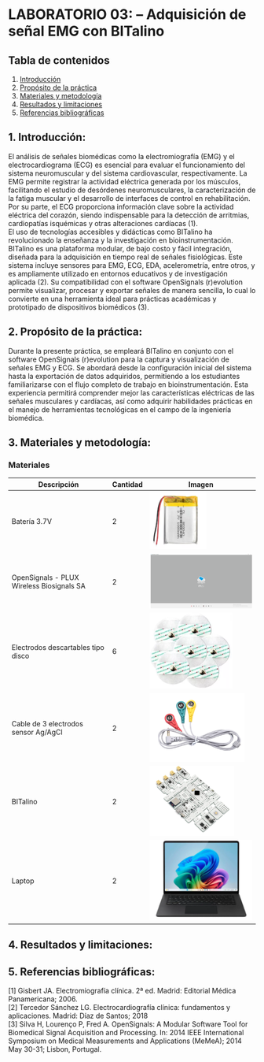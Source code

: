 # **LABORATORIO 03: – Adquisición de señal EMG con BITalino**
## **Tabla de contenidos**

1. [Introducción](#n1)
2. [Propósito de la práctica](#n2)  
3. [Materiales y metodología](#n3)  
4. [Resultados y limitaciones](#n4)  
5. [Referencias bibliográficas](#n5)
   
 ## 1. Introducción: <a name="n1"></a>
El análisis de señales biomédicas como la electromiografía (EMG) y el electrocardiograma (ECG) es esencial para evaluar el funcionamiento del sistema neuromuscular y del sistema cardiovascular, respectivamente. La EMG permite registrar la actividad eléctrica generada por los músculos, facilitando el estudio de desórdenes neuromusculares, la caracterización de la fatiga muscular y el desarrollo de interfaces de control en rehabilitación. Por su parte, el ECG proporciona información clave sobre la actividad eléctrica del corazón, siendo indispensable para la detección de arritmias, cardiopatías isquémicas y otras alteraciones cardíacas (1).  
El uso de tecnologías accesibles y didácticas como BITalino ha revolucionado la enseñanza y la investigación en bioinstrumentación. BITalino es una plataforma modular, de bajo costo y fácil integración, diseñada para la adquisición en tiempo real de señales fisiológicas. Este sistema incluye sensores para EMG, ECG, EDA, acelerometría, entre otros, y es ampliamente utilizado en entornos educativos y de investigación aplicada (2). Su compatibilidad con el software OpenSignals (r)evolution permite visualizar, procesar y exportar señales de manera sencilla, lo cual lo convierte en una herramienta ideal para prácticas académicas y prototipado de dispositivos biomédicos (3).

 ## 2. Propósito de la práctica: <a name="n2"></a>
Durante la presente práctica, se empleará BITalino en conjunto con el software OpenSignals (r)evolution para la captura y visualización de señales EMG y ECG. Se abordará desde la configuración inicial del sistema hasta la exportación de datos adquiridos, permitiendo a los estudiantes familiarizarse con el flujo completo de trabajo en bioinstrumentación. Esta experiencia permitirá comprender mejor las características eléctricas de las señales musculares y cardíacas, así como adquirir habilidades prácticas en el manejo de herramientas tecnológicas en el campo de la ingeniería biomédica.

 ## 3. Materiales y metodología: <a name="n3"></a>

 ### Materiales
 | Descripción                                   | Cantidad | Imagen                          |
|----------------------------------------------|----------|---------------------------------|
| Batería 3.7V                                  | 2        | ![Batería](Imagenes-L3/IM0.png) |
| OpenSignals - PLUX Wireless Biosignals SA    | 2        | ![OpenSignals](Imagenes-L3/IM2.png) |
| Electrodos descartables tipo disco           | 6        | ![Electrodos](Imagenes-L3/IM3.png) |
| Cable de 3 electrodos sensor Ag/AgCl         | 2        | ![Cable](Imagenes-L3/IM4.png) |
| BITalino                                     | 2        | ![BITalino](Imagenes-L3/IM5.png) |
| Laptop                                       | 2        | ![Laptop](Imagenes-L3/IM6.png) |

 ## 4. Resultados y limitaciones: <a name="n4"></a>

 ## 5. Referencias bibliográficas: <a name="n5"></a>
 [1] Gisbert JA. Electromiografía clínica. 2ª ed. Madrid: Editorial Médica Panamericana; 2006.  
 [2] Tercedor Sánchez LG. Electrocardiografía clínica: fundamentos y aplicaciones. Madrid: Díaz de Santos; 2018  
 [3] Silva H, Lourenço P, Fred A. OpenSignals: A Modular Software Tool for Biomedical Signal Acquisition and Processing. In: 2014 IEEE International Symposium on Medical Measurements and Applications (MeMeA); 2014 May 30-31; Lisbon, Portugal. 

